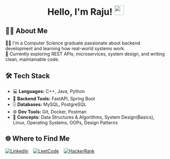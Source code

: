 <h1 align="center">Hello, I'm Raju! <img src="https://media.giphy.com/media/hvRJCLFzcasrR4ia7z/giphy.gif" width="30px"/></h1>



## 🙋‍♂️ About Me

👨‍🎓 I'm a Computer Science graduate passionate about backend development and learning how real-world systems work.  
🚀 Currently exploring REST APIs, microservices, system design, and writing clean, maintainable code.



## 🛠️ Tech Stack

- 💻 **Languages:** C++, Java, Python  
- 🧱 **Backend Tools:** FastAPI, Spring Boot  
- 🗄️ **Databases:** MySQL, PostgreSQL  
- ⚙️ **Dev Tools:** Git, Docker, Postman  
- 🔐 **Concepts:** Data Structures & Algorithms, System Design(Basics), Linux, Operating Systems, OOPs, Design Patterns



## 🌐 Where to Find Me

[![LinkedIn](https://img.shields.io/badge/LinkedIn-0077B5.svg?&style=flat&logo=linkedin&logoColor=white)](www.linkedin.com/in/raju-das-sde)
&nbsp;&nbsp;
[![LeetCode](https://img.shields.io/badge/LeetCode-FFA116?style=flat&logo=leetcode&logoColor=black)](https://leetcode.com/u/AimSnorlax/)
&nbsp;&nbsp;
[![HackerRank](https://img.shields.io/badge/HackerRank-2EC866?style=flat&logo=HackerRank&logoColor=white)](https://www.hackerrank.com/profile/rubix_freak25)
&nbsp;&nbsp;


